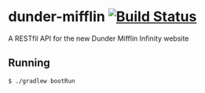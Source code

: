 # dunder-mifflin [![Build Status](https://travis-ci.com/GameDevFox/dunder-mifflin.svg?token=GrEbYizRxzQSDyn2Sx6B&branch=master)](https://travis-ci.com/GameDevFox/dunder-mifflin)
A RESTfil API for the new Dunder Mifflin Infinity website

## Running

```
$ ./gradlew bootRun
```
